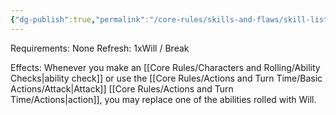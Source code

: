 ```yaml
---
{"dg-publish":true,"permalink":"/core-rules/skills-and-flaws/skill-list/will/rank-3/flash-of-will/"}
---
```


Requirements: None
Refresh: 1xWill / Break

Effects:
Whenever you make an [[Core Rules/Characters and Rolling/Ability Checks\|ability check]] or use the [[Core Rules/Actions and Turn Time/Basic Actions/Attack\|Attack]] [[Core Rules/Actions and Turn Time/Actions\|action]], you may replace one of the abilities rolled with Will. 